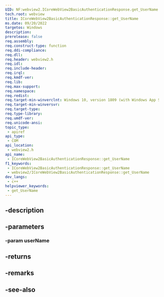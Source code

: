 ```yaml
---
UID: NF:webview2.ICoreWebView2BasicAuthenticationResponse.get_UserName
tech.root: webview
title: ICoreWebView2BasicAuthenticationResponse::get_UserName
ms.date: 09/20/2022
targetos: Windows
description: 
prerelease: false
req.assembly: 
req.construct-type: function
req.ddi-compliance: 
req.dll: 
req.header: webview2.h
req.idl: 
req.include-header: 
req.irql: 
req.kmdf-ver: 
req.lib: 
req.max-support: 
req.namespace: 
req.redist: 
req.target-min-winverclnt: Windows 10, version 1809 (with Windows App SDK 1.1 or later)
req.target-min-winversvr: 
req.target-type: 
req.type-library: 
req.umdf-ver: 
req.unicode-ansi: 
topic_type:
 - apiref
api_type:
 - COM
api_location:
 - webview2.h
api_name:
 - ICoreWebView2BasicAuthenticationResponse::get_UserName
f1_keywords:
 - ICoreWebView2BasicAuthenticationResponse::get_UserName
 - webview2/ICoreWebView2BasicAuthenticationResponse::get_UserName
dev_langs:
 - c++
helpviewer_keywords:
 - get_UserName
---
```


## -description

## -parameters

### -param userName

## -returns

## -remarks

## -see-also

